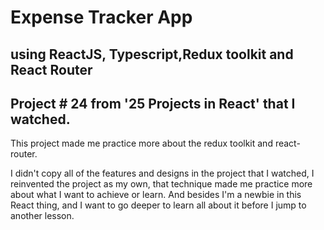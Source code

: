 # Expense Tracker App
## using ReactJS, Typescript,Redux toolkit and React Router
## Project # 24 from '25 Projects in React' that I watched.

This project made me practice more about the redux toolkit and react-router.

I didn't copy all of the features and designs in the project that I watched, I reinvented the project as my own, that technique made me practice more about what I want to achieve or learn. And besides I'm a newbie in this React thing, and I want to go deeper to learn all about it before I jump to another lesson.
